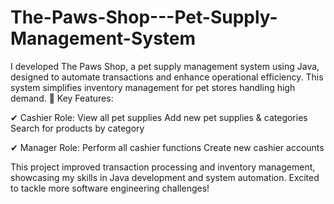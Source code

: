 # The-Paws-Shop---Pet-Supply-Management-System
I developed The Paws Shop, a pet supply management system using Java, designed to automate transactions and enhance operational efficiency. This system simplifies inventory management for pet stores handling high demand.
🔹 Key Features:

✔ Cashier Role:
View all pet supplies
Add new pet supplies & categories
Search for products by category

✔ Manager Role:
Perform all cashier functions
Create new cashier accounts

This project improved transaction processing and inventory management, showcasing my skills in Java development and system automation. Excited to tackle more software engineering challenges!
